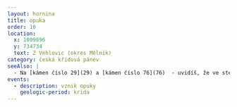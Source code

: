 ```yaml
---
layout: hornina
title: opuka
order: 10
location:
  x: 1009896
  y: 734734
  text: Z Vehlovic (okres Mělník)
category: česká křídová pánev
seeAlso: |
  - Na [kámen číslo 29](29) a [kámen číslo 76](76)  - uvidíš, že ve stejném moři vznikaly i jiné sedimenty.
events:
  - description: vznik opuky
    geologic-period: krida
---
```


